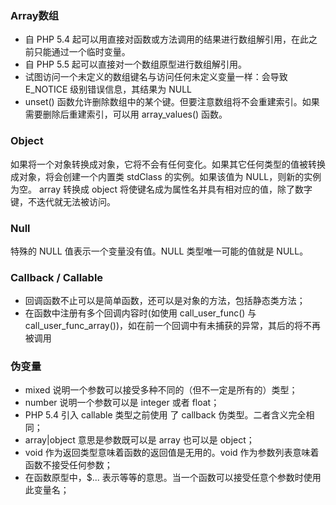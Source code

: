 ### Array数组
- 自 PHP 5.4 起可以用直接对函数或方法调用的结果进行数组解引用，在此之前只能通过一个临时变量。
- 自 PHP 5.5 起可以直接对一个数组原型进行数组解引用。
- 试图访问一个未定义的数组键名与访问任何未定义变量一样：会导致 E_NOTICE 级别错误信息，其结果为 NULL
- unset() 函数允许删除数组中的某个键。但要注意数组将不会重建索引。如果需要删除后重建索引，可以用 array_values() 函数。

### Object
如果将一个对象转换成对象，它将不会有任何变化。如果其它任何类型的值被转换成对象，将会创建一个内置类 stdClass 的实例。如果该值为 NULL，则新的实例为空。 array 转换成 object 将使键名成为属性名并具有相对应的值，除了数字键，不迭代就无法被访问。

### Null
特殊的 NULL 值表示一个变量没有值。NULL 类型唯一可能的值就是 NULL。

### Callback / Callable
- 回调函数不止可以是简单函数，还可以是对象的方法，包括静态类方法；
- 在函数中注册有多个回调内容时(如使用 call_user_func() 与 call_user_func_array())，如在前一个回调中有未捕获的异常，其后的将不再被调用

### 伪变量
- mixed 说明一个参数可以接受多种不同的（但不一定是所有的）类型；
- number 说明一个参数可以是 integer 或者 float；
- PHP 5.4 引入 callable 类型之前使用 了 callback 伪类型。二者含义完全相同；
- array|object 意思是参数既可以是 array 也可以是 object；
- void 作为返回类型意味着函数的返回值是无用的。void 作为参数列表意味着函数不接受任何参数；
- 在函数原型中，$... 表示等等的意思。当一个函数可以接受任意个参数时使用此变量名；